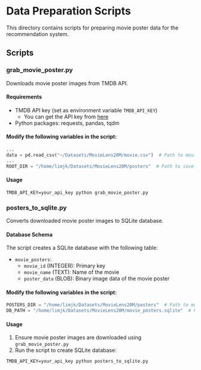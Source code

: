 # Data Preparation Scripts

This directory contains scripts for preparing movie poster data for the recommendation system.

## Scripts

### grab_movie_poster.py

Downloads movie poster images from TMDB API.

#### Requirements
- TMDB API key (set as environment variable `TMDB_API_KEY`)
    - You can get the API key from [here](https://www.themoviedb.org/documentation/api)
- Python packages: requests, pandas, tqdm

#### Modify the following variables in the script:
```python
...
data = pd.read_csv("~/Datasets/MovieLens20M/movie.csv")  # Path to movie.csv
...
ROOT_DIR = "/home/limjk/Datasets/MovieLens20M/posters"  # Path to save movie posters
```

#### Usage
```shell
TMDB_API_KEY=your_api_key python grab_movie_poster.py
```


### posters_to_sqlite.py

Converts downloaded movie poster images to SQLite database.

#### Database Schema
The script creates a SQLite database with the following table:
- `movie_posters`:
  - `movie_id` (INTEGER): Primary key
  - `movie_name` (TEXT): Name of the movie
  - `poster_data` (BLOB): Binary image data of the movie poster

#### Modify the following variables in the script:
```python
POSTERS_DIR = "/home/limjk/Datasets/MovieLens20M/posters"  # Path to movie posters
DB_PATH = "/home/limjk/Datasets/MovieLens20M/movie_posters.sqlite"  # Path to save SQLite database
```

#### Usage
1. Ensure movie poster images are downloaded using `grab_movie_poster.py`
2. Run the script to create SQLite database:
```shell
TMDB_API_KEY=your_api_key python posters_to_sqlite.py
```
